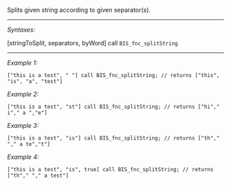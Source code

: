 Splits given string according to given separator(s).


---
*Syntaxes:*

[stringToSplit, separators, byWord] call `BIS_fnc_splitString`

---
*Example 1:*

```sqf
["this is a test", " "] call BIS_fnc_splitString; // returns ["this", "is", "a", "test"]
```

*Example 2:*

```sqf
["this is a test", "st"] call BIS_fnc_splitString; // returns ["hi"," i"," a ","e"]
```

*Example 3:*

```sqf
["this is a test", "is"] call BIS_fnc_splitString; // returns ["th"," "," a te","t"]
```

*Example 4:*

```sqf
["this is a test", "is", true] call BIS_fnc_splitString; // returns ["th"," "," a test"]
```